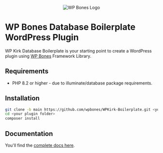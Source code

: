 <p align="center">
  <img src="https://github.com/wpbones/WPBones/assets/432181/13e0e825-9b0d-44c2-a77d-1baad88a1070" alt="WP Bones Logo" />
</p>

# WP Bones Database Boilerplate WordPress Plugin

WP Kirk Database Boilerplate is your starting point to create a WordPress plugin using [WP Bones](https://wpbones.com/) Framework Library.

## Requirements

- PHP 8.2 or higher - due to illuminate/database package requirements.

## Installation

```bash
git clone -b main https://github.com/wpbones/WPKirk-Boilerplate.git <your plugin folder>
cd <your plugin folder>
composer install
```

## Documentation

You'll find the [complete docs here](https://wpbones.com/docs).
